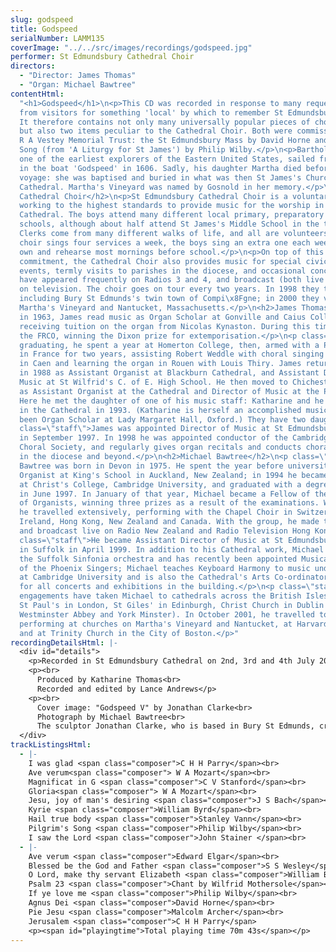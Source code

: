 ```yaml
---
slug: godspeed
title: Godspeed
serialNumber: LAMM135
coverImage: "../../src/images/recordings/godspeed.jpg"
performer: St Edmundsbury Cathedral Choir
directors:
  - "Director: James Thomas"
  - "Organ: Michael Bawtree"
contentHtml:
  "<h1>Godspeed</h1>\n<p>This CD was recorded in response to many requests
  from visitors for something 'local' by which to remember St Edmundsbury Cathedral.
  It therefore contains not only many universally popular pieces of choral music,
  but also two items peculiar to the Cathedral Choir. Both were commissioned by the
  R A Vestey Memorial Trust: the St Edmundsbury Mass by David Horne and the Pilgrim's
  Song (from 'A Liturgy for St James') by Philip Wilby.</p>\n<p>Bartholomew Gosnold,
  one of the earliest explorers of the Eastern United States, sailed from Suffolk
  in the boat 'Godspeed' in 1606. Sadly, his daughter Martha died before an earlier
  voyage: she was baptised and buried in what was then St James's Church, now the
  Cathedral. Martha's Vineyard was named by Gosnold in her memory.</p>\n<h2>St Edmundsbury
  Cathedral Choir</h2>\n<p>St Edmundsbury Cathedral Choir is a voluntary organisation
  working to the highest standards to provide music for the worship in St Edmundsbury
  Cathedral. The boys attend many different local primary, preparatory and middle
  schools, although about half attend St James's Middle School in the town. The Lay
  Clerks come from many different walks of life, and all are volunteers. The full
  choir sings four services a week, the boys sing an extra one each week on their
  own and rehearse most mornings before school.</p>\n<p>On top of this considerable
  commitment, the Cathedral Choir also provides music for special civic and diocesan
  events, termly visits to parishes in the diocese, and occasional concerts. They
  have appeared frequently on Radios 3 and 4, and broadcast (both live and recorded)
  on television. The choir goes on tour every two years. In 1998 they toured Picardy,
  including Bury St Edmunds's twin town of Compi\x8Fgne; in 2000 they visited Boston,
  Martha's Vineyard and Nantucket, Massachusetts.</p>\n<h2>James Thomas</h2>\n<p class=\"staff\">Born
  in 1963, James read music as Organ Scholar at Gonville and Caius College, Cambridge,
  receiving tuition on the organ from Nicolas Kynaston. During this time he gained
  the FRCO, winning the Dixon prize for extemporisation.</p>\n<p class=\"staff\">After
  graduating, he spent a year at Homerton College, then, armed with a PGCE, lived
  in France for two years, assisting Robert Weddle with choral singing at the Conservatoire
  in Caen and learning the organ in Rouen with Louis Thiry. James returned to England
  in 1988 as Assistant Organist at Blackburn Cathedral, and Assistant Director of
  Music at St Wilfrid's C. of E. High School. He then moved to Chichester in 1991
  as Assistant Organist at the Cathedral and Director of Music at the Prebendal School.
  Here he met the daughter of one of his music staff: Katharine and he were married
  in the Cathedral in 1993. (Katharine is herself an accomplished musician, having
  been Organ Scholar at Lady Margaret Hall, Oxford.) They have two daughters.</p>\n<p
  class=\"staff\">James was appointed Director of Music at St Edmundsbury Cathedral
  in September 1997. In 1998 he was appointed conductor of the Cambridge Village Colleges
  Choral Society, and regularly gives organ recitals and conducts choral workshops
  in the diocese and beyond.</p>\n<h2>Michael Bawtree</h2>\n<p class=\"staff\">Michael
  Bawtree was born in Devon in 1975. He spent the year before university as Assistant
  Organist at King's School in Auckland, New Zealand; in 1994 he became Organ Scholar
  at Christ's College, Cambridge University, and graduated with a degree in music
  in June 1997. In January of that year, Michael became a Fellow of the Royal College
  of Organists, winning three prizes as a result of the examinations. Whilst in Cambridge
  he travelled extensively, performing with the Chapel Choir in Switzerland, France,
  Ireland, Hong Kong, New Zealand and Canada. With the group, he made three CD recordings
  and broadcast live on Radio New Zealand and Radio Television Hong Kong.</p>\n<p
  class=\"staff\">He became Assistant Director of Music at St Edmundsbury Cathedral
  in Suffolk in April 1999. In addition to his Cathedral work, Michael has conducted
  the Suffolk Sinfonia orchestra and has recently been appointed Musical Director
  of the Phoenix Singers; Michael teaches Keyboard Harmony to music undergraduates
  at Cambridge University and is also the Cathedral's Arts Co-ordinator, responsible
  for all concerts and exhibitions in the building.</p>\n<p class=\"staff\">Solo recital
  engagements have taken Michael to cathedrals across the British Isles (including
  St Paul's in London, St Giles' in Edinburgh, Christ Church in Dublin as well as
  Westminster Abbey and York Minster). In October 2001, he travelled to New England,
  performing at churches on Martha's Vineyard and Nantucket, at Harvard University
  and at Trinity Church in the City of Boston.</p>"
recordingDetailsHtml: |-
  <div id="details">
    <p>Recorded in St Edmundsbury Cathedral on 2nd, 3rd and 4th July 2001 by kind permission of the Dean and Chapter.</p>
    <p><br>
      Produced by Katharine Thomas<br>
      Recorded and edited by Lance Andrews</p>
    <p><br>
      Cover image: "Godspeed V" by Jonathan Clarke<br>
      Photograph by Michael Bawtree<br>
      The sculptor Jonathan Clarke, who is based in Bury St Edmunds, created the image on the cover, Godspeed V, from cast aluminium. The Cathedral acquired it in 2001, with the assistance of a grant from the Jerusalem Trust.</p>
  </div>
trackListingsHtml:
  - |-
    I was glad <span class="composer">C H H Parry</span><br>
    Ave verum<span class="composer"> W A Mozart</span><br>
    Magnificat in G <span class="composer">C V Stanford</span><br>
    Gloria<span class="composer"> W A Mozart</span><br>
    Jesu, joy of man's desiring <span class="composer">J S Bach</span><br>
    Kyrie <span class="composer">William Byrd</span><br>
    Hail true body <span class="composer">Stanley Vann</span><br>
    Pilgrim's Song <span class="composer">Philip Wilby</span><br>
    I saw the Lord <span class="composer">John Stainer </span><br>
  - |-
    Ave verum <span class="composer">Edward Elgar</span><br>
    Blessed be the God and Father <span class="composer">S S Wesley</span><br>
    O Lord, make thy servant Elizabeth <span class="composer">William Byrd</span><br>
    Psalm 23 <span class="composer">Chant by Wilfrid Mothersole</span><br>
    If ye love me <span class="composer">Philip Wilby</span><br>
    Agnus Dei <span class="composer">David Horne</span><br>
    Pie Jesu <span class="composer">Malcolm Archer</span><br>
    Jerusalem <span class="composer">C H H Parry</span>
    <p><span id="playingtime">Total playing time 70m 43s</span></p>
---
```

